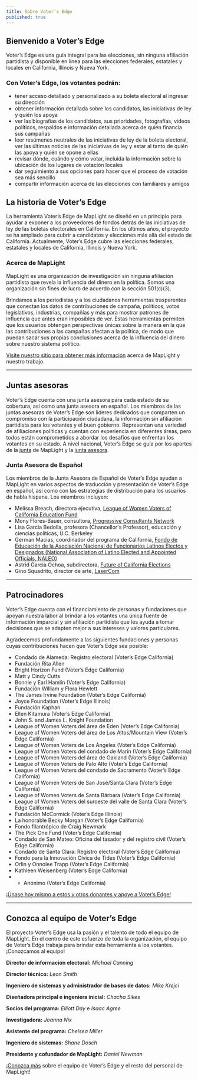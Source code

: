 ```yaml
---
title: Sobre Voter’s Edge
published: true
---
```

## Bienvenido a Voter’s Edge

Voter’s Edge es una guía integral para las elecciones, sin ninguna afiliación partidista y disponible en línea para las elecciones federales, estatales y locales en California, Illinois y Nueva York. 

### Con Voter’s Edge, los votantes podrán:

- tener acceso detallado y personalizado a su boleta electoral al ingresar su dirección
- obtener información detallada sobre los candidatos, las iniciativas de ley y quién los apoya
- ver las biografías de los candidatos, sus prioridades, fotografías, videos políticos, respaldos e información detallada acerca de quién financia sus campañas
- leer resúmenes neutrales de las iniciativas de ley de la boleta electoral, ver las últimas noticias de las iniciativas de ley y estar al tanto de quién las apoya y quién se opone a ellas
- revisar dónde, cuándo y cómo votar, incluida la información sobre la ubicación de los lugares de votación locales
- dar seguimiento a sus opciones para hacer que el proceso de votación sea más sencillo
- compartir información acerca de las elecciones con familiares y amigos

## La historia de Voter’s Edge
La herramienta Voter’s Edge de MapLight se diseñó en un principio para ayudar a exponer a los proveedores de fondos detrás de las iniciativas de ley de las boletas electorales en California. En los últimos años, el proyecto se ha ampliado para cubrir a candidatos y elecciones más allá del estado de California. Actualmente, Voter’s Edge cubre las elecciones federales, estatales y locales de California, Illinois y Nueva York.

### Acerca de MapLight

MapLight es una organización de investigación sin ninguna afiliación partidista que revela la influencia del dinero en la política. Somos una organización sin fines de lucro de acuerdo con la sección 501(c)(3).

Brindamos a los periodistas y a los ciudadanos herramientas trasparentes que conectan los datos de contribuciones de campaña, políticos, votos legislativos, industrias, compañías y más para mostrar patrones de influencia que antes eran imposibles de ver. Estas herramientas permiten que los usuarios obtengan perspectivas únicas sobre la manera en la que las contribuciones a las campañas afectan a la política, de modo que puedan sacar sus propias conclusiones acerca de la influencia del dinero sobre nuestro sistema político.

[Visite nuestro sitio para obtener más información](http://maplight.org/content/about-maplight) acerca de MapLight y nuestro trabajo.

---

## Juntas asesoras

Voter’s Edge cuenta con una junta asesora para cada estado de su cobertura, así como una junta asesora en español. Los miembros de las juntas asesoras de Voter’s Edge son líderes dedicados que comparten un compromiso con la participación ciudadana, la información sin afiliación partidista para los votantes y el buen gobierno. Representan una variedad de afiliaciones políticas y cuentan con experiencia en diferentes áreas, pero todos están comprometidos a abordar los desafíos que enfrentan los votantes en su estado. A nivel nacional, Voter’s Edge se guía por los aportes de la [junta](http://maplight.org/board) de MapLight y la [junta asesora](http://maplight.org/advisory_board).

### Junta Asesora de Español
Los miembros de la Junta Asesora de Español de Voter’s Edge ayudan a MapLight en varios aspectos de traducción y presentación de Voter’s Edge en español, así como con las estrategias de distribución para los usuarios de habla hispana. Los miembros incluyen:

* Melissa Breach, directora ejecutiva, [League of Women Voters of California Education Fund](https://cavotes.org/)
* Mony Flores-Bauer, consultora, [Progressive Consultants Network](http://www.pcneb.org/floresbauer.html)
* Lisa Garcia Bedolla, profesora (Chancellor's Professor), educación y ciencias políticas, U.C. Berkeley
* German Macias, coordinador del programa de California, [Fondo de Educación de la Asociación Nacional de Funcionarios Latinos Electos y Designados (National Association of Latino Elected and Appointed Officials, NALEO)](http://www.naleo.org/)
* Astrid Garcia Ochoa, subdirectora, [Future of California Elections](http://futureofcaelections.org/)
* Gino Squadrito, director de arte, [LaserCom](http://www.lasercomdesign.com/)

---

## Patrocinadores

Voter’s Edge cuenta con el financiamiento de personas y fundaciones que apoyan nuestra labor al brindar a los votantes una única fuente de información imparcial y sin afiliación partidista que les ayuda a tomar decisiones que se adapten mejor a sus intereses y valores particulares.

Agradecemos profundamente a las siguientes fundaciones y personas cuyas contribuciones hacen que Voter’s Edge sea posible:

- Condado de Alameda: Registro electoral (Voter’s Edge California)
- Fundación Rita Allen 
- Bright Horizon Fund (Voter’s Edge California)
- Matt y Cindy Cutts 
- Bonnie y Earl Hamlin (Voter’s Edge California)
- Fundación William y Flora Hewlett 
- The James Irvine Foundation (Voter’s Edge California)
- Joyce Foundation (Voter’s Edge Illinois)
- Fundación Kaphan 
- Ellen Kitamura (Voter’s Edge California)
- John S. and James L. Knight Foundation 
- League of Women Voters del área de Eden (Voter’s Edge California)
- League of Women Voters del área de Los Altos/Mountain View (Voter’s Edge California)
- League of Women Voters de Los Ángeles (Voter’s Edge California)
- League of Women Voters del condado de Marin (Voter’s Edge California)
- League of Women Voters del área de Oakland (Voter’s Edge California)
- League of Women Voters de Palo Alto (Voter’s Edge California)
- League of Women Voters del condado de Sacramento (Voter’s Edge California)
- League of Women Voters de San José/Santa Clara (Voter’s Edge California)
- League of Women Voters de Santa Bárbara (Voter’s Edge California)
- League of Women Voters del suroeste del valle de Santa Clara (Voter’s Edge California)
- Fundación McCormick (Voter’s Edge Illinois)
- La honorable Becky Morgan (Voter’s Edge California)
- Fondo filantrópico de Craig Newmark
- The Pick One Fund (Voter’s Edge California)
- Condado de San Mateo: Oficina del tasador y del registro civil (Voter’s Edge California)
- Condado de Santa Clara: Registro electoral (Voter’s Edge California)
- Fondo para la Innovación Cívica de Tides (Voter’s Edge California)
- Orlin y Onnolee Trapp (Voter’s Edge California)
- Kathleen Weisenberg (Voter’s Edge California)
- - Anónimo (Voter’s Edge California)

[¡Únase hoy mismo a estos y otros donantes y apoye a Voter’s Edge!](https://donatenow.networkforgood.org/votersedge)

---

## Conozca al equipo de Voter’s Edge

El proyecto Voter’s Edge usa la pasión y el talento de todo el equipo de MapLight. En el centro de este esfuerzo de toda la organización, el equipo de Voter’s Edge trabaja para brindar esta herramienta a los votantes. ¡Conozcamos al equipo!

**Director de información electoral:** _Michael Canning_

**Director técnico:** _Leon Smith_

**Ingeniero de sistemas y administrador de bases de datos:** _Mike Krejci_

**Diseñadora principal e ingeniera inicial:** _Chacha Sikes_

**Socios del programa:**  _Elliott Day_ e _Isaac Agree_

**Investigadora:** _Joanna Nix_

**Asistente del programa:** _Chelsea Miller_

**Ingeniero de sistemas:** _Shane Dosch_

**Presidente y cofundador de MapLight:** _Daniel Newman_

[¡Conozca más](http://maplight.org/content/staff) sobre el equipo de Voter’s Edge y el resto del personal de MapLight!

